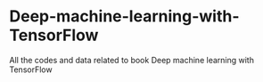 # Deep-machine-learning-with-TensorFlow
All the codes and data related to book Deep machine learning with TensorFlow
